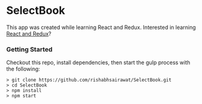 # SelectBook

This app was created while learning React and Redux.
Interested in learning [React and Redux](https://www.udemy.com/react-redux/)?

### Getting Started
Checkout this repo, install dependencies, then start the gulp process with the following:

```
> git clone https://github.com/rishabhsairawat/SelectBook.git
> cd SelectBook
> npm install
> npm start
```